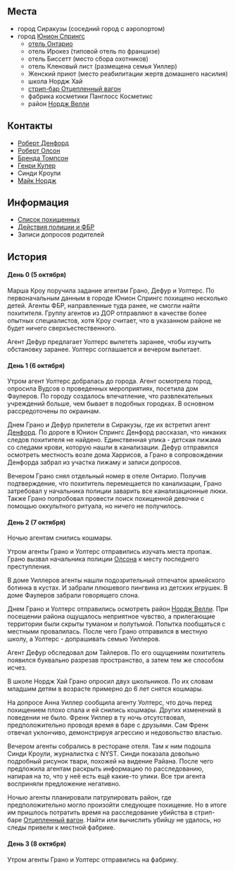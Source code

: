 ## Места
 - город Сиракузы (соседний город с аэропортом)
 - город [Юнион Спрингс](Юнион%20Спрингс.md)
	 - [отель Онтарио](Отель%20Онтарио.md)
	 - отель Ирокез (типовой отель по франшизе)
	 - отель Биссетт (место сбора охотников)
	 - отель Кленовый лист (размещена семья Уиллер)
	 - Женский приют (место реабилитации жертв домашнего насилия)
	 - школа Нордж Хай
	 - [стрип-бар Отцепленный вагон](Отцепленный%20вагон.md)
	 - фабрика косметики Панглосс Косметикс
	 - район [Нордж Велли](Нордж%20Велли.md)

## Контакты
- [Роберт Денфорд](Роберт%20Денфорд.md)
- [Роберт Олсон](Роберт%20Олсон.md)
- [Бренда Томпсон](Бренда%20Томпсон.md)
- [Генри Купер](Генри%20Купер.md)
- Синди Кроули
- [Майк Нордж](Майк%20Нордж.md)

## Информация
- [Список похищенных](Список%20похищенных.md)
- [Действия полиции и ФБР](Проведенные%20мероприятия.md)
- Записи допросов родителей


## История
#### День 0 (5 октября)
Марша Кроу поручила задание агентам Грано, Дефур и Уолтерс. По первоначальным данным в городе Юнион Спрингс похищено несколько детей. Агенты ФБР, направленные туда ранее, не смогли найти похитителя. Группу агентов из ДОР отправляют в качестве более опытных специалистов, хотя Кроу считает, что в указанном районе не будет ничего сверхъестественного.

Агент Дефур предлагает Уолтерс вылететь заранее, чтобы изучить обстановку заранее. Уолтерс соглашается и вечером вылетает.

#### День 1 (6 октября)
Утром агент Уолтерс добралась до города. Агент осмотрела город, опросила Вудсов о проведенных мероприятиях, посетила дом Фаулеров. По городу создалось впечатление, что развлекательных учреждений больше, чем бывает в подобных городках. В основном рассредоточены по окраинам.

Днем Грано и Дефур прилетели в Сиракузы, где их встретил агент [Денфорд](Роберт%20Денфорд.md). По дороге в Юнион Спрингс Денфорд рассказал, что никаких следов похитителя не найдено. Единственная улика - детская пижама со следами крови, которую нашли в канализации. Дефур отправился осмотреть местность возле дома Харрисов, а Грано в сопровождении Денфорда забрал из участка пижаму и записи допросов.

Вечером Грано снял отдельный номер в отеле Онтарио. Получив подтверждение, что похититель перемещается по канализации, Грано затребовал у начальника полиции заварить все канализационные люки. Также Грано попробовал провести поиск похищенной девочки с помощью оккультного ритуала, но ничего не получилось.

#### День 2 (7 октября)
Ночью агентам снились кошмары.

Утром агенты Грано и Уолтерс отправились изучать места пропаж. Грано вызвал начальника полиции [Олсона](Роберт%20Олсон.md) к месту последнего преступления. 

В доме Уиллеров агенты нашли подозрительный отпечаток армейского ботинка в кустах. И забрали плюшевого пингвина из детских игрушек.
В доме Фаулеров забрали говорящего слона.

Днем Грано и Уолтерс отправились осмотреть район [Нордж Велли](Нордж%20Велли.md). При посещении района ощущалось неприятное чувство, а прилегающие территории были скрыты туманом и полутьмой. Попытка пообщаться с местными провалилась. После чего Грано отправился в местную школу, а Уолтерс - допрашивать семью Уиллеров.

Агент Дефур обследовал дом Тайлеров. По его ощущениям похититель появился буквально разрезав пространство, а затем тем же способом исчез.

В школе Нордж Хай Грано опросил двух школьников. По их словам младшим детям в возрасте примерно до 6 лет снятся кошмары.

На допросе Анна Уиллер сообщила агенту Уолтерс, что дочь перед похищением плохо спала и ей снились кошмары. Других изменений в поведении не было. Френк Уиллер в ту ночь отсутствовал, предположительно проводя время в баре с друзьями. Сам Френк отвечал уклончиво, демонстрируя агрессию и недовольство властью.

Вечером агенты собрались в ресторане отеля. Там к ним подошла Синди Кроули, журналистка с NYST. Синди показала довольно подробный рисунок твари, похожей на видение Райана. После чего предложила агентам раскрыть информацию по расследованию, напирая на то, что у неё есть ещё какие-то улики. Все три агента восприняли предложение негативно.

Ночью агенты планировали патрулировать район, где предположительно могло произойти следующее похищение. Но в итоге им пришлось потратить время на расследование убийства в стрип-баре [Отцепленный вагон](Отцепленный%20вагон.md). Найти или вычислить убийцу не удалось, но следы привели к местной фабрике.

#### День 3 (8 октября)
Утром агенты Грано и Уолтерс отправились на фабрику.